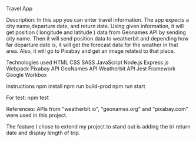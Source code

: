 Travel App

Description:
In this app you can enter travel information. The app expects a city name,departure date, and return date. Using given information, it will get position ( longitude and latitude ) data from Geonames API by sending city name. Then it will send position data to weatherbit and depending how far departure date is, it will get the forecast data for the weather in that area. Also, it will go to Pixabay and get an image related to that place.

Technologies used
HTML
CSS
SASS
JavaScript
Node.js
Express.js
Webpack
Pixabay API
GeoNames API
Weatherbit API
Jest Framework
Google Workbox

Instructions
npm install
npm run build-prod
npm run start

For test:
npm test


References:
APIs from "weatherbit.io", "geonames.org" and "pixabay.com" were used in this project.

The feature I chose to extend my project to stand out is adding the tri return date and display length of trip.